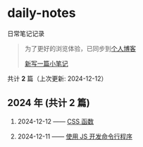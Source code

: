 # daily-notes

日常笔记记录

> 为了更好的浏览体验，已同步到[个人博客](https://wild2life.github.io/blog/daily-notes/)
>
> [新写一篇小笔记](https://github.com/wild2life/daily-notes/issues/new)

共计 **2** 篇（上次更新: 2024-12-12）

## 2024 年 (共计 2 篇)

1. 2024-12-12 —— [CSS 函数](https://github.com/wild2life/daily-notes/issues/2)

2. 2024-12-11 —— [使用 JS 开发命令行程序](https://github.com/wild2life/daily-notes/issues/1)
